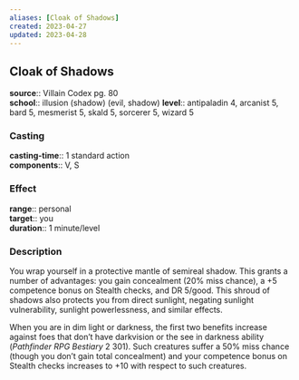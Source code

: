 ```yaml
---
aliases: [Cloak of Shadows]
created: 2023-04-27
updated: 2023-04-28
---
```


## Cloak of Shadows

**source**:: Villain Codex pg. 80  
**school**:: illusion (shadow) (evil, shadow)
**level**:: antipaladin 4, arcanist 5, bard 5, mesmerist 5, skald 5, sorcerer 5, wizard 5

### Casting

**casting-time**:: 1 standard action  
**components**:: V, S

### Effect

**range**:: personal  
**target**:: you  
**duration**:: 1 minute/level

### Description

You wrap yourself in a protective mantle of semireal shadow. This grants a number of advantages: you gain concealment (20% miss chance), a +5 competence bonus on Stealth checks, and DR 5/good. This shroud of shadows also protects you from direct sunlight, negating sunlight vulnerability, sunlight powerlessness, and similar effects.  
  
When you are in dim light or darkness, the first two benefits increase against foes that don’t have darkvision or the see in darkness ability (*Pathfinder RPG Bestiary* 2 301). Such creatures suffer a 50% miss chance (though you don’t gain total concealment) and your competence bonus on Stealth checks increases to +10 with respect to such creatures.
